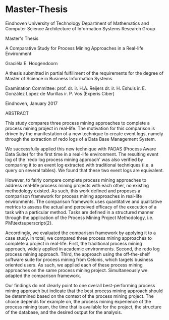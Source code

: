 # Master-Thesis


Eindhoven University of Technology
Department of Mathematics and Computer Science
Architecture of Information Systems Research Group

Master's Thesis

A Comparative Study for Process Mining
Approaches in a Real-life Environment

Graciëla E. Hoogendoorn

A thesis submitted in partial fulfillment of the requirements
for the degree of Master of Science in Business Information Systems

Examination Committee:
prof. dr. ir. H.A. Reijers
dr. ir. H. Eshuis
ir. E. González López de Murillas
ir. P. Vos (Experis Ciber)

Eindhoven, January 2017



ABSTRACT

This study compares three process mining approaches to complete a process mining project in real-life. 
The motivation for this comparison is driven by the manifestation of a new technique to
create event logs, namely through the extraction of redo logs of a Data Base Management System.

We successfully applied this new technique with PADAS (Process Aware Data Suite)  for the first time in a real-life environment. 
The resulting event log of the `redo log process mining approach' was also verified by comparing it to an event log extracted 
with traditional techniques (i.e. a query on several tables). We found that these two event logs are equivalent.

However, to fairly compare complete process mining approaches to address real-life process mining projects with each other, 
no existing methodology existed. As such, this work defined and proposes a comparison framework for process mining approaches 
in real-life environments. The comparison framework uses quantitative and qualitative metrics to assess the actual and perceived 
efficacy of the execution of a task with a particular method. Tasks are defined in a structured manner through the application of 
the Process Mining Project Methodology, i.e. PM\textsuperscript{2}.

Accordingly, we evaluated the comparison framework by applying it to a case study. In total, we compared three process mining 
approaches to complete a project in real-life. First, the traditional process mining approach, widely applied in academic environments. 
Second, the redo log process mining approach.
Third, the approach using the off-the-shelf software suite for process mining from Celonis, which targets business oriented users. 
As such, we applied each of these process mining approaches on the same process mining project. 
Simultaneously we adapted the comparison framework. 

Our findings do not clearly point to one overall best-performing process mining approach but indicate 
that the best process mining approach should be determined based on the context of the process mining project. 
The choice depends for example on, the process mining experience of the process mining team, 
the time that is available for the project, the structure of the database, and the desired output for the analysis.

